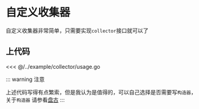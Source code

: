 # 自定义收集器

自定义收集器非常简单，只需要实现`collector`接口就可以了

## 上代码

<<< @/../example/collector/usage.go

::: warning 注意

上述代码写得有点繁索，但是我认为是值得的，可以自己选择是否需要写`构造器`，关于`构造器`
请参看[盘古](https://pangu.pangum.tech)
:::

